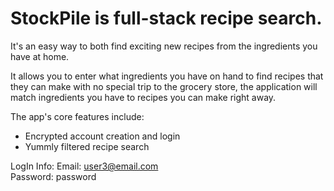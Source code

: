 # StockPile is full-stack recipe search. 
It's an easy way to both find exciting new recipes from the ingredients you have at home.

It allows you to enter what ingredients you have on hand to find recipes that they can make with no special trip to the grocery store, 
the application will match ingredients you have to recipes you can make right away. 




The app's core features include:
* Encrypted account creation and login
* Yummly filtered recipe search

LogIn Info:
Email: user3@email.com  
Password: password
